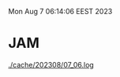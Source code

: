Mon Aug  7 06:14:06 EEST 2023
# JAM
<a href='./cache/202308/07_06.log'>./cache/202308/07_06.log</a>
